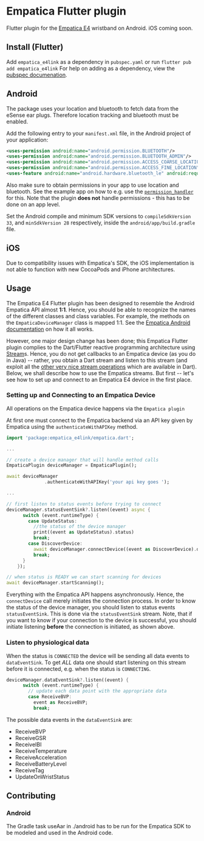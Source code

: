 # Empatica Flutter plugin

Flutter plugin for the [Empatica E4](https://e4.empatica.com/e4-wristband)
wristband on Android. iOS coming soon.

## Install (Flutter)

Add `empatica_e4link` as a dependency in `pubspec.yaml` or run `flutter pub add
empatica_e4link`
For help on adding as a dependency, view the [pubspec documenation](https://flutter.io/using-packages/).

## Android

The package uses your location and bluetooth to fetch data from the eSense ear plugs.
Therefore location tracking and bluetooth must be enabled.

Add the following entry to your `manifest.xml` file, in the Android project of your application:

```xml
<uses-permission android:name="android.permission.BLUETOOTH"/>
<uses-permission android:name="android.permission.BLUETOOTH_ADMIN"/>
<uses-permission android:name="android.permission.ACCESS_COARSE_LOCATION" />
<uses-permission android:name="android.permission.ACCESS_FINE_LOCATION" />
<uses-feature android:name="android.hardware.bluetooth_le" android:required="true"/>
```

Also make sure to obtain permissions in your app to use location and bluetooth.
See the example app on how to e.g. use the [`permission_handler`](https://pub.dev/packages/permission_handler) for this. Note that the plugin **does not** handle permissions - this has to be done on an app level.

Set the Android compile and minimum SDK versions to `compileSdkVersion 33`,
and `minSdkVersion 28` respectively, inside the `android/app/build.gradle` file.

## iOS

Due to compatibility issues with Empatica's SDK, the iOS implementation is not able to function with new CocoaPods and iPhone architectures.

## Usage

The Empatica E4 Flutter plugin has been designed to resemble the Android
Empatica API almost **1:1**. Hence, you should be able to recognize the names
of the different classes and class variables.
For example, the methods on the `EmpaticaDeviceManager` class is mapped 1:1.
See the [Empatica Android documentation](https://developer.empatica.com/empatica-android-sdk-javadoc.zip) on how it all works.

However, one major design change has been done; this Empatica Flutter plugin complies to the Dart/Flutter reactive programming architecture using [Stream](https://api.dart.dev/dart-async/Stream-class.html)s.
Hence, you do not get callbacks to an Empatica device (as you do in Java) -- rather, you obtain a Dart stream and listen to this stream (and exploit all the [other very nice stream operations](https://dart.dev/tutorials/language/streams) which are available in Dart).
Below, we shall describe how to use the Empatica streams.
But first -- let's see how to set up and connect to an Empatica E4 device in the first place.

### Setting up and Connecting to an Empatica Device

All operations on the Empatica device happens via the `Empatica plugin`

At first one must connect to the Empatica backend via an API key given by
Empatica using the `authenticateWithAPIKey` method.

```dart
import 'package:empatica_e4link/empatica.dart';

...

// create a device manager that will handle method calls
EmpaticaPlugin deviceManager = EmpaticaPlugin();

await deviceManager
              .authenticateWithAPIKey('your api key goes ');

...

// first listen to status events before trying to connect
deviceManager.statusEventSink?.listen((event) async {
      switch (event.runtimeType) {
        case UpdateStatus:
          //the status of the device manager
          print((event as UpdateStatus).status)
          break;
        case DiscoverDevice:
          await deviceManager.connectDevice((event as DiscoverDevice).device);
          break;
      }
    });

// when status is READY we can start scanning for devices
await deviceManager.startScanning();

```

Everything with the Empatica API happens asynchronously. Hence, the `connectDevice` call merely initiates the connection
process. In order to know the status of the device manager, you should listen to
status events `statusEventSink`.
This is done via the `statusEventSink` stream.
Note, that if you want to know if your connection to the device is successful, you should initiate listening
**before** the connection is initiated, as shown above.

### Listen to physiological data

When the status is `CONNECTED` the device will be sending all data events to
`dataEventSink`. To get _ALL_ data one should start listening on this stream
before it is connected, e.g. when the status is `CONNECTING`.

```dart
deviceManager.dataEventSink?.listen((event) {
      switch (event.runtimeType) {
        // update each data point with the appropriate data
        case ReceiveBVP:
          event as ReceiveBVP;
          break;
```

The possible data events in the `dataEventSink` are:

- ReceiveBVP
- ReceiveGSR
- ReceiveIBI
- ReceiveTemperature
- ReceiveAcceleration
- ReceiveBatteryLevel
- ReceiveTag
- UpdateOnWristStatus

## Contributing

### Android

The Gradle task useAar in ./android has to be run for the Empatica SDK to be
modeled and used in the Android code.
